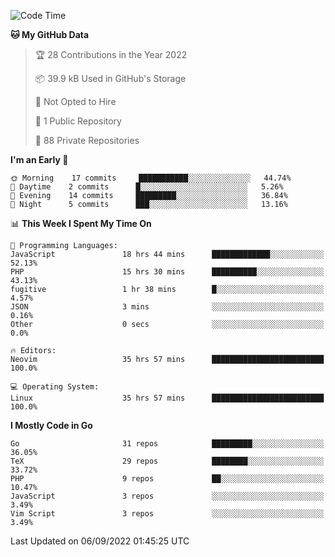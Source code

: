 
<!--START_SECTION:waka-->
![Code Time](http://img.shields.io/badge/Code%20Time-2%2C504%20hrs%207%20mins-blue)

**🐱 My GitHub Data** 

> 🏆 28 Contributions in the Year 2022
 > 
> 📦 39.9 kB Used in GitHub's Storage 
 > 
> 🚫 Not Opted to Hire
 > 
> 📜 1 Public Repository 
 > 
> 🔑 88 Private Repositories  
 > 
**I'm an Early 🐤** 

```text
🌞 Morning    17 commits     ███████████░░░░░░░░░░░░░░   44.74% 
🌆 Daytime    2 commits      █░░░░░░░░░░░░░░░░░░░░░░░░   5.26% 
🌃 Evening    14 commits     █████████░░░░░░░░░░░░░░░░   36.84% 
🌙 Night      5 commits      ███░░░░░░░░░░░░░░░░░░░░░░   13.16%

```


📊 **This Week I Spent My Time On** 

```text
💬 Programming Languages: 
JavaScript               18 hrs 44 mins      █████████████░░░░░░░░░░░░   52.13% 
PHP                      15 hrs 30 mins      ██████████░░░░░░░░░░░░░░░   43.13% 
fugitive                 1 hr 38 mins        █░░░░░░░░░░░░░░░░░░░░░░░░   4.57% 
JSON                     3 mins              ░░░░░░░░░░░░░░░░░░░░░░░░░   0.16% 
Other                    0 secs              ░░░░░░░░░░░░░░░░░░░░░░░░░   0.0%

🔥 Editors: 
Neovim                   35 hrs 57 mins      █████████████████████████   100.0%

💻 Operating System: 
Linux                    35 hrs 57 mins      █████████████████████████   100.0%

```

**I Mostly Code in Go** 

```text
Go                       31 repos            █████████░░░░░░░░░░░░░░░░   36.05% 
TeX                      29 repos            ████████░░░░░░░░░░░░░░░░░   33.72% 
PHP                      9 repos             ██░░░░░░░░░░░░░░░░░░░░░░░   10.47% 
JavaScript               3 repos             ░░░░░░░░░░░░░░░░░░░░░░░░░   3.49% 
Vim Script               3 repos             ░░░░░░░░░░░░░░░░░░░░░░░░░   3.49%

```



 Last Updated on 06/09/2022 01:45:25 UTC
<!--END_SECTION:waka-->
